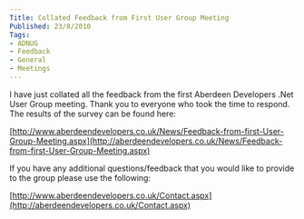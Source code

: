 ```yaml
---
Title: Collated Feedback from First User Group Meeting
Published: 23/8/2010
Tags:
- ADNUG
- Feedback
- General
- Meetings
---
```


I have just collated all the feedback from the first Aberdeen Developers .Net User Group meeting. Thank you to everyone who took the time to respond. The results of the survey can be found here:

[http://www.aberdeendevelopers.co.uk/News/Feedback-from-first-User-Group-Meeting.aspx](http://aberdeendevelopers.co.uk/News/Feedback-from-first-User-Group-Meeting.aspx)

If you have any additional questions/feedback that you would like to provide to the group please use the following:

[http://www.aberdeendevelopers.co.uk/Contact.aspx](http://aberdeendevelopers.co.uk/Contact.aspx)
